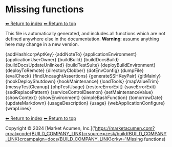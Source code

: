 # Missing functions

[⬅ Return to index](index.md)
[⬅ Return to top](../index.md)

This file is automatically generated, and includes all functions which are not defined anywhere else in the documentation. **Warning**: assume anything here may change in a new version. 

{addHashicorpAptKey}
{addNoteTo}
{applicationEnvironment}
{applicationUserOwner}
{buildBuild}
{buildDocsBuild}
{buildDocsUpdateUnlinked}
{buildTestSuite}
{deployBuildEnvironment}
{deployToRemote}
{directoryClobber}
{dotEnvConfig}
{dumpFile}
{evalCheck}
{findUncaughtAssertions}
{generateSSHKeyPair}
{gitMainly}
{hookDeployShutdown}
{hookMaintenance}
{loadTools}
{mapValueTrim}
{messyTestCleanup}
{phpTestUsage}
{restoreErrorExit}
{saveErrorExit}
{sedReplacePattern}
{serviceControlDaemon}
{setMaintenanceValue}
{showContext}
{showEnvironment}
{simpleBashFunction}
{tomorrowDate}
{updateMarkdown}
{usageDescription}
{usage}
{webApplicationConfigure}
{wrapLines}

[⬅ Return to index](index.md)
[⬅ Return to top](../index.md)

Copyright &copy; 2024 [Market Acumen, Inc.]('https://marketacumen.com?crcat=code{BUILD_COMPANY_LINK}crsource=zesk/build{BUILD_COMPANY_LINK}crcampaign=docs{BUILD_COMPANY_LINK}crkw='Missing functions)
